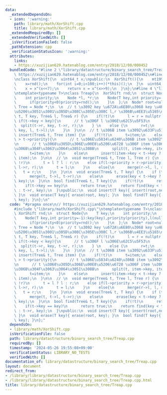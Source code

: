 ```yaml
---
data:
  _extendedDependsOn:
  - icon: ':warning:'
    path: library/math/XorShift.cpp
    title: library/math/XorShift.cpp
  _extendedRequiredBy: []
  _extendedVerifiedWith: []
  _isVerificationFailed: false
  _pathExtension: cpp
  _verificationStatusIcon: ':warning:'
  attributes:
    links:
    - https://xuzijian629.hatenablog.com/entry/2018/12/08/000452
  bundledCode: "#line 2 \"library/datastructure/binary_search_tree/Treap.cpp\"\n//\
    \ https://xuzijian629.hatenablog.com/entry/2018/12/08/000452\n#line 1 \"library/math/XorShift.cpp\"\
    \nclass XorShift{\n  uint64_t x;\npublic:\n  XorShift(){\n    mt19937 rnd(chrono::steady_clock::now().time_since_epoch().count());\n\
    \    x=rnd();\n    for(int i=0;i<100;i++)(*this)();\n  }\n  uint64_t operator()(){\n\
    \    x = x^(x<<7);\n    return x = x^(x>>9);\n  }\n};\n#line 4 \"library/datastructure/binary_search_tree/Treap.cpp\"\
    \ntemplate<typename T>\nclass Treap{\n  XorShift rnd;\n  struct Node{\n    T key;\n\
    \    int priority;\n    Node *l, *r;\n    Node(T key,int priority=-1):key(key),priority(priority),l(nullptr),r(nullptr){\n\
    \      if(priority<0)priority=rnd();\n    }\n  };\n  Node* root=nullptr;\n  using\
    \ Tree = Node *;\n  \n  // t \u3092 key \u672A\u6E80\u3068 key \u4EE5\u4E0A\u306B\
    \u5206\u3051\u3001\u305D\u308C\u305E\u308C l,r \u306B\u4EE3\u5165\n  void split(Tree\
    \ t, T key, Tree& l, Tree& r) {\n    if(!t)\n      l = r = nullptr;\n    else\
    \ if(t->key < key){\n      // t \u306F l \u306E\u62C5\u5F53\n      l=t;\n    \
    \  split(t->r, key, t->r, r);\n    } \n    else {\n      r=t;\n      split(t->l,\
    \ key, l, t->l);\n    }\n  }\n\n  // t \u306B item \u3092\u633F\u5165\n  void\
    \ insert(Tree& t, Tree item) {\n    if(!t)\n      t=item;\n    else if(item->priority\
    \ > t->priority){\n      // t \u306E\u5834\u6240\u306B item \u3092\u7F6E\u304F\
    \n      // t \u3068\u305D\u306E\u90E8\u5206\u6728 \u306F item \u306E\u5DE6\u53F3\
    \u306B\u304F\u3063\u3064\u3051\u308B\n      split(t, item->key, item->l, item->r);\n\
    \      t=item;\n    }\n    else\n      insert(item->key < t->key ? t->l : t->r,\
    \ item);\n  }\n\n  // \n  void merge(Tree& t, Tree l, Tree r) {\n    if(!l or\
    \ !r)\n      t = l ? l : r;\n    else if(l->priority > r->priority){\n      merge(l->r,\
    \ l->r, r);\n      t = l;\n    }\n    else{\n      merge(r->l, l, r->l);\n   \
    \   t = r;\n    }\n  }\n\n  void erase(Tree& t, T key) {\n    if (t->key == key)\n\
    \      merge(t, t->l, t->r);\n    else\n      erase(key < t->key ? t->l : t->r,\
    \ key);\n  }\n\n  bool find(Tree& t, T key){\n    if(!t)\n      return false;\n\
    \    if(t->key == key)\n      return true;\n    return find(key < t->key ? t->l\
    \ : t->r, key);\n  }\npublic:\n  void insert(T key){ insert(root,new Node(key));\
    \ }\n  void erase(T key){ erase(root, key); }\n  bool find(T key){ return find(root,\
    \ key); }\n};\n"
  code: "#pragma once\n// https://xuzijian629.hatenablog.com/entry/2018/12/08/000452\n\
    #include \"library/math/XorShift.cpp\"\ntemplate<typename T>\nclass Treap{\n \
    \ XorShift rnd;\n  struct Node{\n    T key;\n    int priority;\n    Node *l, *r;\n\
    \    Node(T key,int priority=-1):key(key),priority(priority),l(nullptr),r(nullptr){\n\
    \      if(priority<0)priority=rnd();\n    }\n  };\n  Node* root=nullptr;\n  using\
    \ Tree = Node *;\n  \n  // t \u3092 key \u672A\u6E80\u3068 key \u4EE5\u4E0A\u306B\
    \u5206\u3051\u3001\u305D\u308C\u305E\u308C l,r \u306B\u4EE3\u5165\n  void split(Tree\
    \ t, T key, Tree& l, Tree& r) {\n    if(!t)\n      l = r = nullptr;\n    else\
    \ if(t->key < key){\n      // t \u306F l \u306E\u62C5\u5F53\n      l=t;\n    \
    \  split(t->r, key, t->r, r);\n    } \n    else {\n      r=t;\n      split(t->l,\
    \ key, l, t->l);\n    }\n  }\n\n  // t \u306B item \u3092\u633F\u5165\n  void\
    \ insert(Tree& t, Tree item) {\n    if(!t)\n      t=item;\n    else if(item->priority\
    \ > t->priority){\n      // t \u306E\u5834\u6240\u306B item \u3092\u7F6E\u304F\
    \n      // t \u3068\u305D\u306E\u90E8\u5206\u6728 \u306F item \u306E\u5DE6\u53F3\
    \u306B\u304F\u3063\u3064\u3051\u308B\n      split(t, item->key, item->l, item->r);\n\
    \      t=item;\n    }\n    else\n      insert(item->key < t->key ? t->l : t->r,\
    \ item);\n  }\n\n  // \n  void merge(Tree& t, Tree l, Tree r) {\n    if(!l or\
    \ !r)\n      t = l ? l : r;\n    else if(l->priority > r->priority){\n      merge(l->r,\
    \ l->r, r);\n      t = l;\n    }\n    else{\n      merge(r->l, l, r->l);\n   \
    \   t = r;\n    }\n  }\n\n  void erase(Tree& t, T key) {\n    if (t->key == key)\n\
    \      merge(t, t->l, t->r);\n    else\n      erase(key < t->key ? t->l : t->r,\
    \ key);\n  }\n\n  bool find(Tree& t, T key){\n    if(!t)\n      return false;\n\
    \    if(t->key == key)\n      return true;\n    return find(key < t->key ? t->l\
    \ : t->r, key);\n  }\npublic:\n  void insert(T key){ insert(root,new Node(key));\
    \ }\n  void erase(T key){ erase(root, key); }\n  bool find(T key){ return find(root,\
    \ key); }\n};"
  dependsOn:
  - library/math/XorShift.cpp
  isVerificationFile: false
  path: library/datastructure/binary_search_tree/Treap.cpp
  requiredBy: []
  timestamp: '2024-05-26 19:55:08+09:00'
  verificationStatus: LIBRARY_NO_TESTS
  verifiedWith: []
documentation_of: library/datastructure/binary_search_tree/Treap.cpp
layout: document
redirect_from:
- /library/library/datastructure/binary_search_tree/Treap.cpp
- /library/library/datastructure/binary_search_tree/Treap.cpp.html
title: library/datastructure/binary_search_tree/Treap.cpp
---
```

